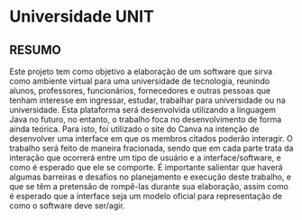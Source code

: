 # Universidade UNIT
## RESUMO
Este projeto tem como objetivo a elaboração de um software que sirva como ambiente virtual para uma universidade de tecnologia, reunindo alunos, professores, funcionários, fornecedores e outras pessoas que tenham interesse em ingressar, estudar, trabalhar para universidade ou na universidade. Esta plataforma será desenvolvida utilizando a linguagem Java no futuro, no entanto, o trabalho foca no desenvolvimento de forma ainda teórica. Para isto, foi utilizado o site do Canva na intenção de desenvolver uma interface em que os membros citados poderão interagir. O trabalho será feito de maneira fracionada, sendo que em cada parte trata da interação que ocorrerá entre um tipo de usuário e a interface/software, e como é esperado que ele se comporte. É importante salientar que haverá algumas barreiras e desafios no planejamento e execução deste trabalho, e que se têm a pretensão de rompê-las durante sua elaboração, assim como é esperado que a interface seja um modelo oficial para representação de como o software deve ser/agir.
